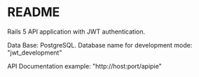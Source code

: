 # README

Rails 5 API application with JWT authentication.

Data Base: PostgreSQL. Database name for development mode: "jwt_development"

API Documentation example: "http://host:port/apipie"
